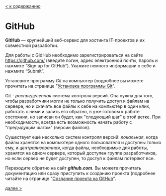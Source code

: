 [< к содержанию](./readme.md)
# GitHub

**GitHub** — крупнейший веб-сервис для хостинга IT-проектов и их совместной разработки.

Для работы с GidHub необходимо зарегистрироваться на сайте <https://github.com/> (введите логин, адрес электронной почты, пароль и нажмите “Sign up for GitHub”). Укажите немного информации о себе и нажмите “Submit”.

Установите программу *Git* на компьютер
(подробнее вы можете прочитать на странице "[Установка программы Git](./Установка_программы_Git.md)".

Git - *распределенная* система контроля версий. Она нужна для того, чтобы разработчики могли не только получить доступ к файлам на сервере, но и скачать все файлы к себе на компьютер в один клик, работать с ними и залить его обратно, в уже готовом к работе состоянии, но записан он будет, как "следующий шаг" в этой ветке. При необходимости, всегда есть возможность начать работу с "предыдущим шагом" (версии файлов).

Существует ещё несколько систем контроля версий: *локальная*, когда файлы хранятся на компьютере одного пользователя и доступны только ему, и *централизованная*, когда файлы, необходимые для работы, хранятся на одном сервере, который доступен группе разработчиков, но если сервер не будет доступен, то доступ к файлам потеряют все.

Переходите обратно на сайт ***github.com***. Вы можете прочитать документацию или сразу приступить к созданию проекта (подробнее читайте на странице "[Создание проекта на GitHub](./Создание_проекта_на_GitHub.md)".

[далее >](./Установка_программы_Git.md)